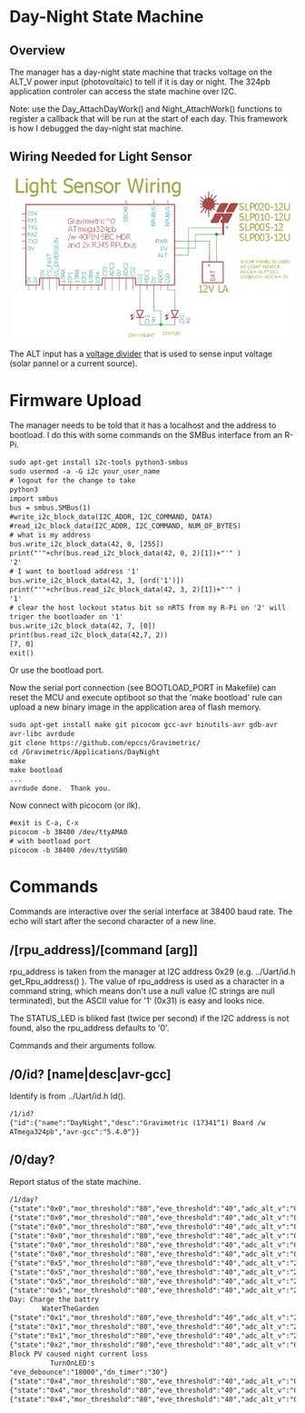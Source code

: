 # Day-Night State Machine

## Overview

The manager has a day-night state machine that tracks voltage on the ALT_V power input (photovoltaic) to tell if it is day or night. The 324pb application controler can access the state machine over I2C.

Note: use the Day_AttachDayWork() and Night_AttachWork() functions to register a callback that will be run at the start of each day. This framework is how I debugged the day-night stat machine.


## Wiring Needed for Light Sensor

![Wiring](./Setup/LightSensorWiring.png)

The ALT input has a [voltage divider] that is used to sense input voltage (solar pannel or a current source).

[voltage divider]: https://en.wikipedia.org/wiki/Voltage_divider


# Firmware Upload

The manager needs to be told that it has a localhost and the address to bootload. I do this with some commands on the SMBus interface from an R-Pi.

``` 
sudo apt-get install i2c-tools python3-smbus
sudo usermod -a -G i2c your_user_name
# logout for the change to take
python3
import smbus
bus = smbus.SMBus(1)
#write_i2c_block_data(I2C_ADDR, I2C_COMMAND, DATA)
#read_i2c_block_data(I2C_ADDR, I2C_COMMAND, NUM_OF_BYTES)
# what is my address
bus.write_i2c_block_data(42, 0, [255])
print("'"+chr(bus.read_i2c_block_data(42, 0, 2)[1])+"'" )
'2'
# I want to bootload address '1'
bus.write_i2c_block_data(42, 3, [ord('1')])
print("'"+chr(bus.read_i2c_block_data(42, 3, 2)[1])+"'" )
'1'
# clear the host lockout status bit so nRTS from my R-Pi on '2' will triger the bootloader on '1'
bus.write_i2c_block_data(42, 7, [0])
print(bus.read_i2c_block_data(42,7, 2))
[7, 0]
exit()
```

Or use the bootload port.

Now the serial port connection (see BOOTLOAD_PORT in Makefile) can reset the MCU and execute optiboot so that the 'make bootload' rule can upload a new binary image in the application area of flash memory.

``` 
sudo apt-get install make git picocom gcc-avr binutils-avr gdb-avr avr-libc avrdude
git clone https://github.com/epccs/Gravimetric/
cd /Gravimetric/Applications/DayNight
make
make bootload
...
avrdude done.  Thank you.
``` 

Now connect with picocom (or ilk).


``` 
#exit is C-a, C-x
picocom -b 38400 /dev/ttyAMA0
# with bootload port
picocom -b 38400 /dev/ttyUSB0
``` 

# Commands

Commands are interactive over the serial interface at 38400 baud rate. The echo will start after the second character of a new line. 

## /\[rpu_address\]/\[command \[arg\]\]

rpu_address is taken from the manager at I2C address 0x29 (e.g. ../Uart/id.h get_Rpu_address() ). The value of rpu_address is used as a character in a command string, which means don't use a null value (C strings are null terminated), but the ASCII value for '1' (0x31) is easy and looks nice.

The STATUS_LED is bliked fast (twice per second) if the I2C address is not found, also the rpu_address defaults to '0'. 

Commands and their arguments follow.


## /0/id? \[name|desc|avr-gcc\]

Identify is from ../Uart/id.h Id().

``` 
/1/id?
{"id":{"name":"DayNight","desc":"Gravimetric (17341^1) Board /w ATmega324pb","avr-gcc":"5.4.0"}}
```


## /0/day?

Report status of the state machine.

``` 
/1/day?
{"state":"0x0","mor_threshold":"80","eve_threshold":"40","adc_alt_v":"0","mor_debounce":"18000","eve_debounce":"18000","dn_timer":"21638728"}
{"state":"0x0","mor_threshold":"80","eve_threshold":"40","adc_alt_v":"0","mor_debounce":"18000","eve_debounce":"18000","dn_timer":"21643726"}
{"state":"0x0","mor_threshold":"80","eve_threshold":"40","adc_alt_v":"0","mor_debounce":"18000","eve_debounce":"18000","dn_timer":"21648726"}
{"state":"0x0","mor_threshold":"80","eve_threshold":"40","adc_alt_v":"0","mor_debounce":"18000","eve_debounce":"18000","dn_timer":"21653726"}
{"state":"0x0","mor_threshold":"80","eve_threshold":"40","adc_alt_v":"0","mor_debounce":"18000","eve_debounce":"18000","dn_timer":"21658725"}
{"state":"0x0","mor_threshold":"80","eve_threshold":"40","adc_alt_v":"0","mor_debounce":"18000","eve_debounce":"18000","dn_timer":"21663725"}
{"state":"0x5","mor_threshold":"80","eve_threshold":"40","adc_alt_v":"239","mor_debounce":"18000","eve_debounce":"18000","dn_timer":"2885"}
{"state":"0x5","mor_threshold":"80","eve_threshold":"40","adc_alt_v":"239","mor_debounce":"18000","eve_debounce":"18000","dn_timer":"7885"}
{"state":"0x5","mor_threshold":"80","eve_threshold":"40","adc_alt_v":"239","mor_debounce":"18000","eve_debounce":"18000","dn_timer":"12885"}
{"state":"0x5","mor_threshold":"80","eve_threshold":"40","adc_alt_v":"239","mor_debounce":"18000","eve_debounce":"18000","dn_timer":"17885"}
Day: Charge the battry
        WaterTheGarden
{"state":"0x1","mor_threshold":"80","eve_threshold":"40","adc_alt_v":"239","mor_debounce":"18000","eve_debounce":"18000","dn_timer":"4884"}
{"state":"0x1","mor_threshold":"80","eve_threshold":"40","adc_alt_v":"239","mor_debounce":"18000","eve_debounce":"18000","dn_timer":"9884"}
{"state":"0x1","mor_threshold":"80","eve_threshold":"40","adc_alt_v":"238","mor_debounce":"18000","eve_debounce":"18000","dn_timer":"14884"}
{"state":"0x2","mor_threshold":"80","eve_threshold":"40","adc_alt_v":"0","mor_debounce":"18000",Night: Block PV caused night current loss
          TurnOnLED's
"eve_debounce":"18000","dn_timer":"30"}
{"state":"0x4","mor_threshold":"80","eve_threshold":"40","adc_alt_v":"0","mor_debounce":"18000","eve_debounce":"18000","dn_timer":"5014"}
{"state":"0x4","mor_threshold":"80","eve_threshold":"40","adc_alt_v":"0","mor_debounce":"18000","eve_debounce":"18000","dn_timer":"10014"}
{"state":"0x4","mor_threshold":"80","eve_threshold":"40","adc_alt_v":"0","mor_debounce":"18000","eve_debounce":"18000","dn_timer":"15014"}
```


